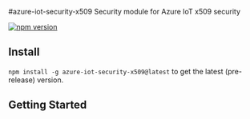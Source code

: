 #azure-iot-security-x509
Security module for Azure IoT x509 security

[![npm version](https://badge.fury.io/js/azure-iot-security-x509.svg)](https://badge.fury.io/js/azure-iot-security-x509)

## Install

`npm install -g azure-iot-security-x509@latest` to get the latest (pre-release) version.

## Getting Started



